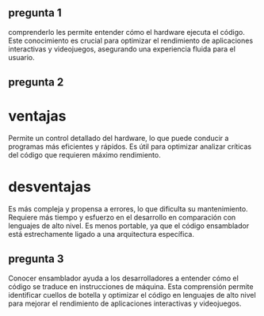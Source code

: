 ## pregunta 1
comprenderlo les permite entender cómo el hardware ejecuta el código. Este conocimiento es crucial para optimizar el rendimiento de aplicaciones interactivas y videojuegos, asegurando una experiencia fluida para el usuario.

## pregunta 2
# ventajas
Permite un control detallado del hardware, lo que puede conducir a programas más eficientes y rápidos.
Es útil para optimizar analizar críticas del código que requieren máximo rendimiento.

# desventajas
Es más compleja y propensa a errores, lo que dificulta su mantenimiento.
Requiere más tiempo y esfuerzo en el desarrollo en comparación con lenguajes de alto nivel.
Es menos portable, ya que el código ensamblador está estrechamente ligado a una arquitectura específica.

## pregunta 3
Conocer ensamblador ayuda a los desarrolladores a entender cómo el código se traduce en instrucciones de máquina. Esta comprensión permite identificar cuellos de botella y optimizar el código en lenguajes de alto nivel para mejorar el rendimiento de aplicaciones interactivas y videojuegos.
